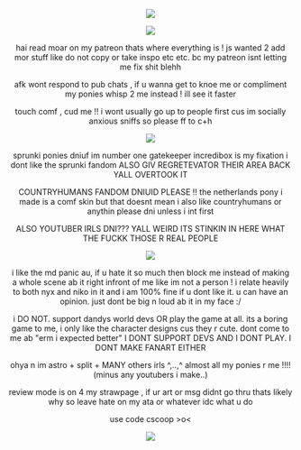 <p align="center">
<img src="https://64.media.tumblr.com/232bd46fda428753abf10502bb760bb7/239beae2a8b961af-c3/s1280x1920/755b63c948dd2a4736d341638e1ffc6424b85800.pnj"/>
  </p>
<p align="center">
<img src="https://64.media.tumblr.com/a86268795a59b5fd20275c498e0391bb/510c708a7aa4b6d7-98/s2048x3072/ae2ac4b0d61e054066b46c5fd026f3afc9e34e77.pnj"/>
  </p>
  <p align="center">
hai read moar on my patreon thats where everything is ! js wanted 2 add mor stuff like do not copy or take inspo etc etc. bc my patreon isnt letting me fix shit blehh
     </p>
<p align="center">
afk wont respond to pub chats , if u wanna get to knoe me or compliment my ponies whisp 2 me instead ! ill see it faster
   </p>
<p align="center">
touch comf , cud me !! i wont usually go up to people first cus im socially anxious sniffs so please ff to c+h
   </p>
<p align="center">
<img src="https://64.media.tumblr.com/a86268795a59b5fd20275c498e0391bb/510c708a7aa4b6d7-98/s2048x3072/ae2ac4b0d61e054066b46c5fd026f3afc9e34e77.pnj"/>
  </p>
  <p align="center">
sprunki ponies dniuf im number one gatekeeper incredibox is my fixation i dont like the sprunki fandom ALSO GIV REGRETEVATOR THEIR AREA BACK YALL OVERTOOK IT
    </p>
<p align="center">
COUNTRYHUMANS FANDOM DNIUID PLEASE !! the netherlands pony i made is a comf skin but that doesnt mean i also like countryhumans or anythin please dni unless i int first
  </p>
<p align="center">
ALSO YOUTUBER IRLS DNI??? YALL WEIRD ITS STINKIN IN HERE WHAT THE FUCKK THOSE R REAL PEOPLE
  </p>
  <p align="center">
<img src="https://64.media.tumblr.com/a86268795a59b5fd20275c498e0391bb/510c708a7aa4b6d7-98/s2048x3072/ae2ac4b0d61e054066b46c5fd026f3afc9e34e77.pnj"/>
  </p>
<p align="center">
i like the md panic au, if u hate it so much then block me instead of making a whole scene ab it right infront of me like im not a person ! i relate heavily to both nyx and niko in it and i am 100% fine if u dont like it. u can have an opinion. just dont be big n loud ab it in my face :/
  </p>
  <p align="center">
i DO NOT. support dandys world devs OR play the game at all. its a boring game to me, i only like the character designs cus they r cute. dont come to me ab "erm i expected better" I DONT SUPPORT DEVS AND I DONT PLAY. I DONT MAKE FANART EITHER
  </p>
<p align="center">
ohya n im astro + split + MANY others irls ^,..,^ almost all my ponies r me !!!! (minus any youtubers i make..)
    </p>
<p align="center">
  review mode is on 4 my strawpage , if ur art or msg didnt go thru thats likely why so leave hate on my ata or whatever idc what u do
  </p>
<p align="center">
use code cscoop >o<
  </p>       
<p align="center">
<img src="https://media.discordapp.net/attachments/1079439533323591700/1295393699215183952/image.png?ex=671c54a5&is=671b0325&hm=b5fad02de3d5de935aa0e6dbc105ef5f01b6834a4108f8fca6420e3d45a494e2&=&format=webp&quality=lossless&width=520&height=345"/>
</p>
